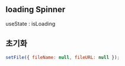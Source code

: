 ## loading Spinner

useState : isLoading

## 초기화

```js
setFile({ fileName: null, fileURL: null });
```
